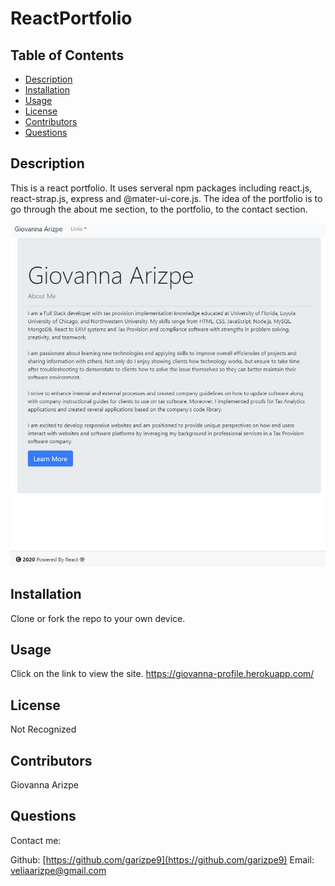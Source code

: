 # ReactPortfolio

## Table of Contents
* [Description](#description)
* [Installation](#installation)
* [Usage](#usage)
* [License](#license)
* [Contributors](#contributors)
* [Questions](#questions)

## Description
This is a react portfolio. It uses serveral npm packages including react.js, react-strap.js, express and @mater-ui-core.js. The idea of the portfolio is to go through the about me section, to the portfolio, to the contact section.

<img src=https://github.com/garizpe9/reactportfolio/blob/master/client/src/component/assets/profile.JPG>

## Installation 
Clone or fork the repo to your own device.

## Usage
Click on the link to view the site.
https://giovanna-profile.herokuapp.com/


## License
Not Recognized

## Contributors
Giovanna Arizpe

## Questions
Contact me:

Github: [https://github.com/garizpe9](https://github.com/garizpe9)
Email: [veliaarizpe@gmail.com](veliaarizpe@gmail.com)
